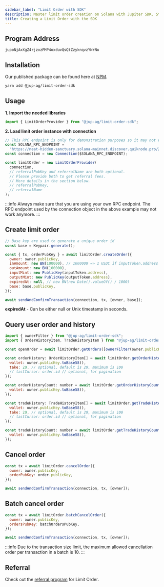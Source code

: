 ```yaml
---
sidebar_label: "Limit Order with SDK"
description: Master limit order creation on Solana with Jupiter SDK. Streamline trades and optimize with referral perks.
title: Creating a Limit Order with the SDK
---
```


<head>
    <title>Jupiter Limit Order SDK Documentation</title>
    <meta name="twitter:card" content="summary" />
</head>

## Program Address

`jupoNjAxXgZ4rjzxzPMP4oxduvQsQtZzyknqvzYNrNu`

## Installation

Our published package can be found here at [NPM](https://www.npmjs.com/package/@jup-ag/limit-order-sdk).

```bash
yarn add @jup-ag/limit-order-sdk
```

## Usage

**1. Import the needed libraries**

```js
import { LimitOrderProvider } from "@jup-ag/limit-order-sdk";
```

**2. Load limit order instance with connection**

```js
// This RPC endpoint is only for demonstration purposes so it may not work.
const SOLANA_RPC_ENDPOINT =
  "https://neat-hidden-sanctuary.solana-mainnet.discover.quiknode.pro/2af5315d336f9ae920028bbb90a73b724dc1bbed/";
const connection = new Connection($SOLANA_RPC_ENDPOINT);

const limitOrder = new LimitOrderProvider(
  connection,
  // referralPubKey and referralName are both optional.
  // Please provide both to get referral fees.
  // More details in the section below.
  // referralPubKey,
  // referralName
);
```

:::info
Always make sure that you are using your own RPC endpoint. The RPC endpoint used by the connection object in the above example may not work anymore.
:::

## Create limit order

```js
// Base key are used to generate a unique order id
const base = Keypair.generate();

const { tx, orderPubKey } = await limitOrder.createOrder({
  owner: owner.publicKey,
  inAmount: new BN(100000), // 1000000 => 1 USDC if inputToken.address is USDC mint
  outAmount: new BN(100000),
  inputMint: new PublicKey(inputToken.address),
  outputMint: new PublicKey(outputToken.address),
  expiredAt: null, // new BN(new Date().valueOf() / 1000)
  base: base.publicKey,
});

await sendAndConfirmTransaction(connection, tx, [owner, base]);
```

**expiredAt** - Can be either null or Unix timestamp in seconds.

## Query user order and history

```js
import { ownerFilter } from "@jup-ag/limit-order-sdk";
import { OrderHistoryItem, TradeHistoryItem } from "@jup-ag/limit-order-sdk";

const openOrder = await limitOrder.getOrders([ownerFilter(owner.publicKey)]);

const orderHistory: OrderHistoryItem[] = await limitOrder.getOrderHistory({
  wallet: owner.publicKey.toBase58(),
  take: 20, // optional, default is 20, maximum is 100
  // lastCursor: order.id // optional, for pagination
});

const orderHistoryCount: number = await limitOrder.getOrderHistoryCount({
  wallet: owner.publicKey.toBase58(),
});

const tradeHistory: TradeHistoryItem[] = await limitOrder.getTradeHistory({
  wallet: owner.publicKey.toBase58(),
  take: 20, // optional, default is 20, maximum is 100
  // lastCursor: order.id // optional, for pagination
});

const tradeHistoryCount: number = await limitOrder.getTradeHistoryCount({
  wallet: owner.publicKey.toBase58(),
});
```

## Cancel order

```js
const tx = await limitOrder.cancelOrder({
  owner: owner.publicKey,
  orderPubKey: order.publicKey,
});

await sendAndConfirmTransaction(connection, tx, [owner]);
```

## Batch cancel order

```js
const tx = await limitOrder.batchCancelOrder({
  owner: owner.publicKey,
  ordersPubKey: batchOrdersPubKey,
});

await sendAndConfirmTransaction(connection, tx, [owner]);
```

:::info
Due to the transaction size limit, the maximum allowed cancellation order per transaction in a batch is 10.
:::

## Referral

Check out the [referral program](/docs/apis/adding-fees) for Limit Order.
